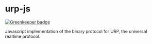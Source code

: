# urp-js

[![Greenkeeper badge](https://badges.greenkeeper.io/deepstreamIO/urp-js.svg)](https://greenkeeper.io/)

Javascript implementation of the binary protocol for URP, the universal realtime protocol.
